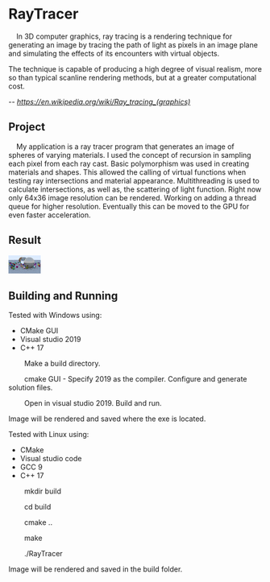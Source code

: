 # RayTracer

&nbsp;&nbsp;&nbsp;&nbsp;In 3D computer graphics, ray tracing is a rendering technique for generating an image by tracing the path of light as pixels in an image plane and simulating the effects of its encounters with virtual objects.

The technique is capable of producing a high degree of visual realism, more so than typical scanline rendering methods, but at a greater computational cost.

-- <cite>https://en.wikipedia.org/wiki/Ray_tracing_(graphics)

## Project 
&nbsp;&nbsp;&nbsp;&nbsp;My application is a ray tracer program that generates an image of spheres of varying materials. 
I used the concept of recursion in sampling each pixel from each ray cast. 
Basic polymorphism was used in creating materials and shapes. This allowed the calling of virtual functions when testing ray intersections and material appearance.
Multithreading is used to calculate intersections, as well as, the scattering of light function. Right now only 64x36 image resolution can be rendered. Working on adding a thread queue for higher resolution. 
Eventually this can be moved to the GPU for even faster acceleration.

## Result
   ![Ray Traced Image](stbjpg3.jpg)

## Building and Running

Tested with Windows using:

  - CMake GUI
  - Visual studio 2019
  - C++ 17

&nbsp;&nbsp;&nbsp;&nbsp;&nbsp;&nbsp;&nbsp;&nbsp;Make a build directory.

&nbsp;&nbsp;&nbsp;&nbsp;&nbsp;&nbsp;&nbsp;&nbsp;cmake GUI - Specify 2019 as the compiler. Configure and generate solution files.

&nbsp;&nbsp;&nbsp;&nbsp;&nbsp;&nbsp;&nbsp;&nbsp;Open in visual studio 2019. Build and run.

Image will be rendered and saved where the exe is located.

Tested with Linux using:

- CMake
- Visual studio code
- GCC 9
- C++ 17

&nbsp;&nbsp;&nbsp;&nbsp;&nbsp;&nbsp;&nbsp;&nbsp;mkdir build

&nbsp;&nbsp;&nbsp;&nbsp;&nbsp;&nbsp;&nbsp;&nbsp;cd build

&nbsp;&nbsp;&nbsp;&nbsp;&nbsp;&nbsp;&nbsp;&nbsp;cmake ..

&nbsp;&nbsp;&nbsp;&nbsp;&nbsp;&nbsp;&nbsp;&nbsp;make

&nbsp;&nbsp;&nbsp;&nbsp;&nbsp;&nbsp;&nbsp;&nbsp;./RayTracer

Image will be rendered and saved in the build folder.
